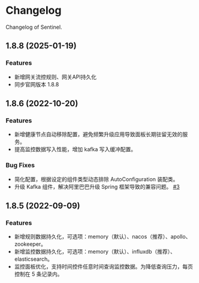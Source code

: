 # Changelog

Changelog of Sentinel.

## 1.8.8 (2025-01-19)

### Features

- 新增网关流控规则、网关API持久化
- 同步官网版本 1.8.8

## 1.8.6 (2022-10-20)

### Features

- 新增健康节点自动移除配置，避免频繁升级应用导致面板长期驻留无效的服务。
- 提高监控数据写入性能，增加 kafka 写入缓冲配置。

### Bug Fixes

- 简化配置，根据设定的组件类型动态排除 AutoConfiguration 装配类。
- 升级 Kafka 组件，解决阿里巴巴升级 Spring 框架导致的兼容问题。 [#3](https://github.com/shiyindaxiaojie/Sentinel/issues/3)

## 1.8.5 (2022-09-09)

### Features

- 新增规则数据持久化，可选项：memory（默认）、nacos（推荐）、apollo、zookeeper。
- 新增监控数据持久化，可选项：memory（默认）、influxdb（推荐）、elasticsearch。
- 监控面板优化，支持时间控件任意时间查询监控数据。为降低查询压力，每页控制在 5 条记录内。
